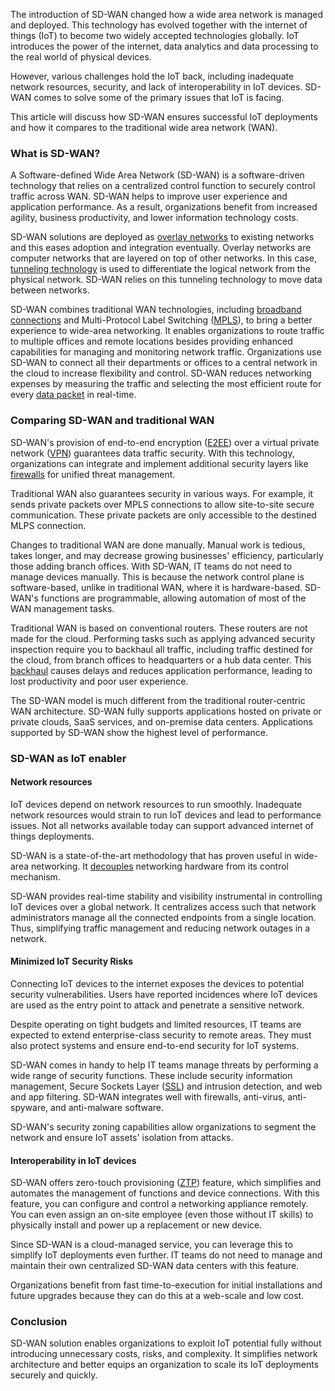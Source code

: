 The introduction of SD-WAN changed how a wide area network is managed and deployed. This technology has evolved together with the internet of things (IoT) to become two widely accepted technologies globally. IoT introduces the power of the internet, data analytics and data processing to the real world of physical devices.

However, various challenges hold the IoT back, including inadequate network resources, security, and lack of interoperability in IoT devices. SD-WAN comes to solve some of the primary issues that IoT is facing.

This article will discuss how SD-WAN ensures successful IoT deployments and how it compares to the traditional wide area network (WAN).

### What is SD-WAN?

A Software-defined Wide Area Network (SD-WAN) is a software-driven technology that relies on a centralized control function to securely control traffic across WAN. SD-WAN helps to improve user experience and application performance. As a result, organizations benefit from increased agility, business productivity, and lower information technology costs.

SD-WAN solutions are deployed as [overlay networks](https://searchnetworking.techtarget.com/definition/overlay-network#) to existing networks and this eases adoption and integration eventually. Overlay networks are computer networks that are layered on top of other networks. In this case, [tunneling technology](https://www.webopedia.com/TERM/T/tunneling.html) is used to differentiate the logical network from the physical network. SD-WAN relies on this tunneling technology to move data between networks.

SD-WAN combines traditional WAN technologies, including [broadband connections](https://www.nfon.com/en/service/knowledge-base/knowledge-base-detail/broadband-internet-connection) and Multi-Protocol Label Switching ([MPLS](https://www.forcepoint.com/cyber-edu/mpls-multiprotocol-label-switching#)), to bring a better experience to wide-area networking. It enables organizations to route traffic to multiple offices and remote locations besides providing enhanced capabilities for managing and monitoring network traffic. Organizations use SD-WAN to connect all their departments or offices to a central network in the cloud to increase flexibility and control. SD-WAN reduces networking expenses by measuring the traffic and selecting the most efficient route for every [data packet](https://www.techopedia.com/definition/6751/data-packet#) in real-time.

### Comparing SD-WAN and traditional WAN

SD-WAN&#39;s provision of end-to-end encryption ([E2EE](https://searchsecurity.techtarget.com/definition/end-to-end-encryption-E2EE#)) over a virtual private network ([VPN](https://en.wikipedia.org/wiki/Virtual_private_network)) guarantees data traffic security. With this technology, organizations can integrate and implement additional security layers like [firewalls](https://kb.iu.edu/d/aoru#) for unified threat management.

Traditional WAN also guarantees security in various ways. For example, it sends private packets over MPLS connections to allow site-to-site secure communication. These private packets are only accessible to the destined MLPS connection.

Changes to traditional WAN are done manually. Manual work is tedious, takes longer, and may decrease growing businesses&#39; efficiency, particularly those adding branch offices. With SD-WAN, IT teams do not need to manage devices manually. This is because the network control plane is software-based, unlike in traditional WAN, where it is hardware-based. SD-WAN&#39;s functions are programmable, allowing automation of most of the WAN management tasks.

Traditional WAN is based on conventional routers. These routers are not made for the cloud. Performing tasks such as applying advanced security inspection require you to backhaul all traffic, including traffic destined for the cloud, from branch offices to headquarters or a hub data center. This [backhaul](https://manuals.gfi.com/en/exinda/help/content/exos/common-use-cases/backhaul-traffic.htm#) causes delays and reduces application performance, leading to lost productivity and poor user experience.

The SD-WAN model is much different from the traditional router-centric WAN architecture. SD-WAN fully supports applications hosted on private or private clouds, SaaS services, and on-premise data centers. Applications supported by SD-WAN show the highest level of performance.

### SD-WAN as IoT enabler

#### Network resources

IoT devices depend on network resources to run smoothly. Inadequate network resources would strain to run IoT devices and lead to performance issues. Not all networks available today can support advanced internet of things deployments.

SD-WAN is a state-of-the-art methodology that has proven useful in wide-area networking. It [decouples](https://www.webopedia.com/TERM/D/decoupled.html#) networking hardware from its control mechanism.

SD-WAN provides real-time stability and visibility instrumental in controlling IoT devices over a global network. It centralizes access such that network administrators manage all the connected endpoints from a single location. Thus, simplifying traffic management and reducing network outages in a network.

#### Minimized IoT Security Risks

Connecting IoT devices to the internet exposes the devices to potential security vulnerabilities. Users have reported incidences where IoT devices are used as the entry point to attack and penetrate a sensitive network.

Despite operating on tight budgets and limited resources, IT teams are expected to extend enterprise-class security to remote areas. They must also protect systems and ensure end-to-end security for IoT systems.

SD-WAN comes in handy to help IT teams manage threats by performing a wide range of security functions. These include security information management, Secure Sockets Layer ([SSL](https://www.digicert.com/ssl/)) and intrusion detection, and web and app filtering. SD-WAN integrates well with firewalls, anti-virus, anti-spyware, and anti-malware software.

SD-WAN&#39;s security zoning capabilities allow organizations to segment the network and ensure IoT assets&#39; isolation from attacks.

#### Interoperability in IoT devices

SD-WAN offers zero-touch provisioning ([ZTP](https://www.juniper.net/documentation/en_US/junos/topics/topic-map/zero-touch-provision.html#)) feature, which simplifies and automates the management of functions and device connections. With this feature, you can configure and control a networking appliance remotely. You can even assign an on-site employee (even those without IT skills) to physically install and power up a replacement or new device.

Since SD-WAN is a cloud-managed service, you can leverage this to simplify IoT deployments even further. IT teams do not need to manage and maintain their own centralized SD-WAN data centers with this feature.

Organizations benefit from fast time-to-execution for initial installations and future upgrades because they can do this at a web-scale and low cost.

### Conclusion

SD-WAN solution enables organizations to exploit IoT potential fully without introducing unnecessary costs, risks, and complexity. It simplifies network architecture and better equips an organization to scale its IoT deployments securely and quickly.